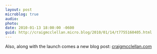 ```yaml
---
layout: post
microblog: true
audio: 
photo: 
date: 2010-01-13 18:00:00 -0600
guid: http://craigmcclellan.micro.blog/2010/01/14/t7755160405.html
---
```

Also, along with the launch comes a new blog post: [craigmcclellan.com](http://craigmcclellan.com/?p=517)
